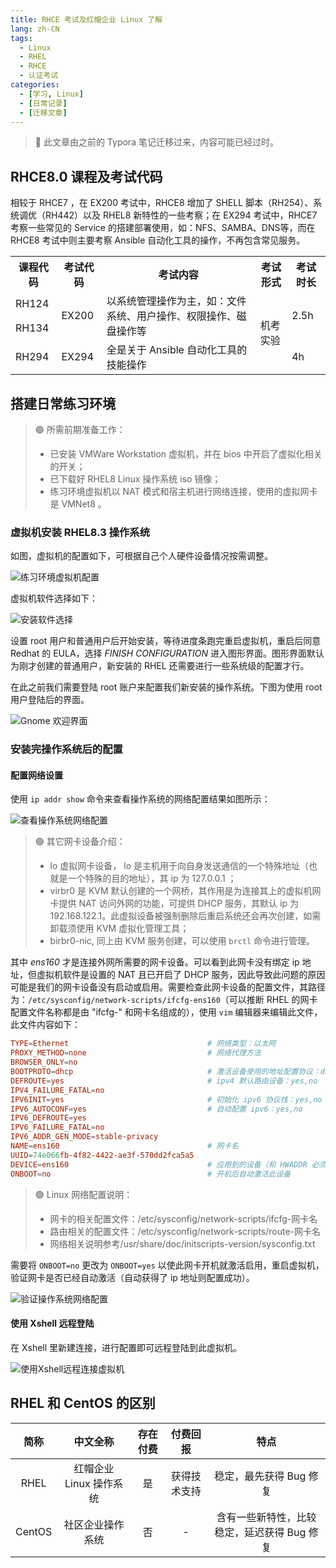 ```yaml
---
title: RHCE 考试及红帽企业 Linux 了解
lang: zh-CN
tags: 
  - Linux
  - RHEL
  - RHCE
  - 认证考试
categories: 
  - [学习, Linux]
  - [日常记录]
  - [迁移文章]
---
```

> 🔴 此文章由之前的 Typora 笔记迁移过来，内容可能已经过时。

## RHCE8.0 课程及考试代码

相较于 RHCE7 ，在 EX200 考试中，RHCE8 增加了 SHELL 脚本（RH254）、系统调优（RH442）以及 RHEL8 新特性的一些考察；在 EX294 考试中，RHCE7 考察一些常见的 Service 的搭建部署使用，如：NFS、SAMBA、DNS等，而在 RHCE8 考试中则主要考察 Ansible 自动化工具的操作，不再包含常见服务。

<table>
    <tr>
       <th>课程代码</th>
       <th>考试代码</th>
       <th>考试内容</th>
       <th>考试形式</th>
       <th>考试时长</th>
    </tr>
    <tr>
        <td>RH124</td>
        <td rowspan="2">EX200</td>
        <td rowspan="2">以系统管理操作为主，如：文件系统、用户操作、权限操作、磁盘操作等</td>
        <td rowspan="3">机考实验</td>
        <td rowspan="2">2.5h</td>
    </tr>
    <tr>
        <td>RH134</td>
    </tr>
    <tr>
        <td>RH294</td>
        <td>EX294</td>
        <td>全是关于 Ansible 自动化工具的技能操作</td>
        <td>4h</td>
    </tr>
</table>

## 搭建日常练习环境

> 🟢 所需前期准备工作：
>
> - 已安装 VMWare Workstation 虚拟机，并在 bios 中开启了虚拟化相关的开关；
> - 已下载好 RHEL8 Linux 操作系统 iso 镜像；
> - 练习环境虚拟机以 NAT 模式和宿主机进行网络连接，使用的虚拟网卡是 VMNet8 。

### 虚拟机安装 RHEL8.3 操作系统

​如图，虚拟机的配置如下，可根据自己个人硬件设备情况按需调整。

![练习环境虚拟机配置](images/linux/RHEL8.3-练习环境虚拟机配置.png)

虚拟机软件选择如下：

![安装软件选择](images/linux/安装软件选择.png)

设置 root 用户和普通用户后开始安装，等待进度条跑完重启虚拟机，重启后同意 Redhat 的 EULA，选择 *FINISH CONFIGURATION* 进入图形界面。图形界面默认为刚才创建的普通用户，新安装的 RHEL 还需要进行一些系统级的配置才行。

在此之前我们需要登陆 root 账户来配置我们新安装的操作系统。下图为使用 root 用户登陆后的界面。

![Gnome 欢迎界面](images/linux/Gnome-欢迎界面.png)

### 安装完操作系统后的配置

#### 配置网络设置

​使用 `ip addr show` 命令来查看操作系统的网络配置结果如图所示：

![查看操作系统网络配置](images/linux/查看网络配置.png)

> 🟢 其它网卡设备介绍：
> 
> - lo 虚拟网卡设备， lo 是主机用于向自身发送通信的一个特殊地址（也就是一个特殊的目的地址），其 ip 为 127.0.0.1 ；
> - virbr0 是 KVM 默认创建的一个网桥，其作用是为连接其上的虚拟机网卡提供 NAT 访问外网的功能，可提供 DHCP 服务，其默认 ip 为 192.168.122.1。此虚拟设备被强制删除后重启系统还会再次创建，如需卸载须使用 KVM 虚拟化管理工具；
> - birbr0-nic, 同上由 KVM 服务创建，可以使用 `brctl` 命令进行管理。

其中 _ens160_ 才是连接外网所需要的网卡设备。可以看到此网卡没有绑定 ip 地址，但虚拟机软件是设置的 NAT 且已开启了 DHCP 服务，因此导致此问题的原因可能是我们的网卡设备没有启动或启用。需要检查此网卡设备的配置文件，其路径为：`/etc/sysconfig/network-scripts/ifcfg-ens160`（可以推断 RHEL 的网卡配置文件名称都是由 "ifcfg-" 和网卡名组成的），使用 `vim` 编辑器来编辑此文件，此文件内容如下：

```conf
TYPE=Ethernet								# 网络类型：以太网
PROXY_METHOD=none							# 网络代理方法
BROWSER_ONLY=no	
BOOTPROTO=dhcp								# 激活设备使用的地址配置协议：dhcp,static,none,bootp
DEFROUTE=yes								# ipv4 默认路由设备：yes,no
IPV4_FAILURE_FATAL=no
IPV6INIT=yes								# 初始化 ipv6 协议栈：yes,no
IPV6_AUTOCONF=yes							# 自动配置 ipv6：yes,no
IPV6_DEFROUTE=yes
IPV6_FAILURE_FATAL=no
IPV6_ADDR_GEN_MODE=stable-privacy
NAME=ens160									# 网卡名
UUID=74e066fb-4f82-4422-ae3f-570dd2fca5a5	
DEVICE=ens160								# 应用到的设备（和 HWADDR 必须留一个，后者指网卡物理地址）
ONBOOT=no									# 开机后自动激活此设备
```

> 🟢 Linux 网络配置说明：
>
> * 网卡的相关配置文件：/etc/sysconfig/network-scripts/ifcfg-网卡名
> * 路由相关的配置文件：/etc/sysconfig/network-scripts/route-网卡名
> * 网络相关说明参考/usr/share/doc/initscripts-version/sysconfig.txt

需要将 `ONBOOT=no` 更改为 `ONBOOT=yes` 以使此网卡开机就激活启用，重启虚拟机，验证网卡是否已经自动激活（自动获得了 ip 地址则配置成功）。

![验证操作系统网络配置](images/linux/验证网络配置.png)

#### 使用 Xshell 远程登陆

​在 Xshell 里新建连接，进行配置即可远程登陆到此虚拟机。

![使用Xshell远程连接虚拟机](images/linux/使用-Xshell-进行远程登陆.png)

## RHEL 和 CentOS 的区别

|  简称  |        中文全称         | 存在付费 |   付费回报   |                    特点                     |
| :----: | :---------------------: | :------: | :----------: | :-----------------------------------------: |
|  RHEL  | 红帽企业 Linux 操作系统 |    是    | 获得技术支持 |           稳定，最先获得 Bug 修复           |
| CentOS |    社区企业操作系统     |    否    |      -       | 含有一些新特性，比较稳定，延迟获得 Bug 修复 |
